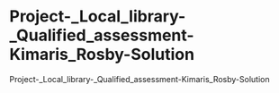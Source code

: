 # Project-_Local_library-_Qualified_assessment-Kimaris_Rosby-Solution
Project-_Local_library-_Qualified_assessment-Kimaris_Rosby-Solution

